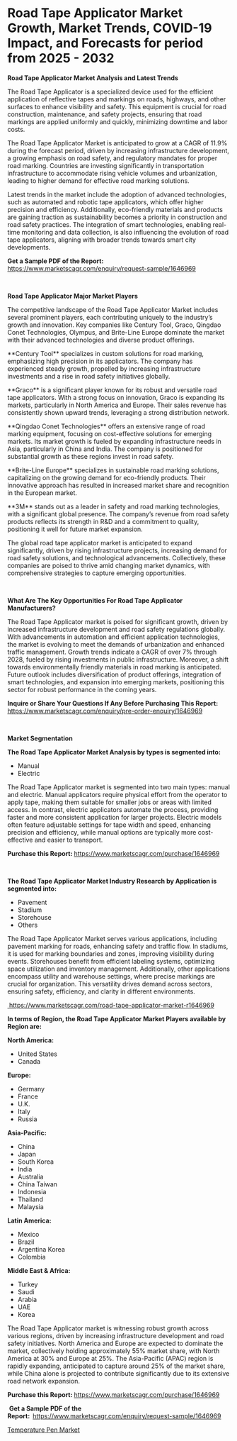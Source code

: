 <p><h1>Road Tape Applicator Market Growth, Market Trends, COVID-19 Impact, and Forecasts for period from 2025 - 2032</h1></p><p><strong>Road Tape Applicator Market Analysis and Latest Trends</strong></p>
<p><p>The Road Tape Applicator is a specialized device used for the efficient application of reflective tapes and markings on roads, highways, and other surfaces to enhance visibility and safety. This equipment is crucial for road construction, maintenance, and safety projects, ensuring that road markings are applied uniformly and quickly, minimizing downtime and labor costs.</p><p>The Road Tape Applicator Market is anticipated to grow at a CAGR of 11.9% during the forecast period, driven by increasing infrastructure development, a growing emphasis on road safety, and regulatory mandates for proper road marking. Countries are investing significantly in transportation infrastructure to accommodate rising vehicle volumes and urbanization, leading to higher demand for effective road marking solutions.</p><p>Latest trends in the market include the adoption of advanced technologies, such as automated and robotic tape applicators, which offer higher precision and efficiency. Additionally, eco-friendly materials and products are gaining traction as sustainability becomes a priority in construction and road safety practices. The integration of smart technologies, enabling real-time monitoring and data collection, is also influencing the evolution of road tape applicators, aligning with broader trends towards smart city developments.</p></p>
<p><strong>Get a Sample PDF of the Report:&nbsp;</strong> <a href="https://www.marketscagr.com/enquiry/request-sample/1646969?utm_campaign=2634&utm_medium=2&utm_source=Github&utm_content=ia&utm_term=23022025&utm_id=road-tape-applicator">https://www.marketscagr.com/enquiry/request-sample/1646969</a></p>
<p>&nbsp;</p>
<p><strong>Road Tape Applicator Major Market Players</strong></p>
<p><p>The competitive landscape of the Road Tape Applicator Market includes several prominent players, each contributing uniquely to the industry’s growth and innovation. Key companies like Century Tool, Graco, Qingdao Conet Technologies, Olympus, and Brite-Line Europe dominate the market with their advanced technologies and diverse product offerings.</p><p>**Century Tool** specializes in custom solutions for road marking, emphasizing high precision in its applicators. The company has experienced steady growth, propelled by increasing infrastructure investments and a rise in road safety initiatives globally.</p><p>**Graco** is a significant player known for its robust and versatile road tape applicators. With a strong focus on innovation, Graco is expanding its markets, particularly in North America and Europe. Their sales revenue has consistently shown upward trends, leveraging a strong distribution network.</p><p>**Qingdao Conet Technologies** offers an extensive range of road marking equipment, focusing on cost-effective solutions for emerging markets. Its market growth is fueled by expanding infrastructure needs in Asia, particularly in China and India. The company is positioned for substantial growth as these regions invest in road safety.</p><p>**Brite-Line Europe** specializes in sustainable road marking solutions, capitalizing on the growing demand for eco-friendly products. Their innovative approach has resulted in increased market share and recognition in the European market.</p><p>**3M** stands out as a leader in safety and road marking technologies, with a significant global presence. The company’s revenue from road safety products reflects its strength in R&D and a commitment to quality, positioning it well for future market expansion.</p><p>The global road tape applicator market is anticipated to expand significantly, driven by rising infrastructure projects, increasing demand for road safety solutions, and technological advancements. Collectively, these companies are poised to thrive amid changing market dynamics, with comprehensive strategies to capture emerging opportunities.</p></p>
<p>&nbsp;</p>
<p><strong>What Are The Key Opportunities For Road Tape Applicator Manufacturers?</strong></p>
<p><p>The Road Tape Applicator market is poised for significant growth, driven by increased infrastructure development and road safety regulations globally. With advancements in automation and efficient application technologies, the market is evolving to meet the demands of urbanization and enhanced traffic management. Growth trends indicate a CAGR of over 7% through 2028, fueled by rising investments in public infrastructure. Moreover, a shift towards environmentally friendly materials in road marking is anticipated. Future outlook includes diversification of product offerings, integration of smart technologies, and expansion into emerging markets, positioning this sector for robust performance in the coming years.</p></p>
<p><strong>Inquire or Share Your Questions If Any Before Purchasing This Report:</strong> <a href="https://www.marketscagr.com/enquiry/pre-order-enquiry/1646969?utm_campaign=2634&utm_medium=2&utm_source=Github&utm_content=ia&utm_term=23022025&utm_id=road-tape-applicator">https://www.marketscagr.com/enquiry/pre-order-enquiry/1646969</a></p>
<p>&nbsp;</p>
<p><strong>Market Segmentation</strong></p>
<p><strong>The Road Tape Applicator Market Analysis by types is segmented into:</strong></p>
<p><ul><li>Manual</li><li>Electric</li></ul></p>
<p><p>The Road Tape Applicator market is segmented into two main types: manual and electric. Manual applicators require physical effort from the operator to apply tape, making them suitable for smaller jobs or areas with limited access. In contrast, electric applicators automate the process, providing faster and more consistent application for larger projects. Electric models often feature adjustable settings for tape width and speed, enhancing precision and efficiency, while manual options are typically more cost-effective and easier to transport.</p></p>
<p><strong>Purchase this Report:&nbsp;</strong><a href="https://www.marketscagr.com/purchase/1646969?utm_campaign=2634&utm_medium=2&utm_source=Github&utm_content=ia&utm_term=23022025&utm_id=road-tape-applicator">https://www.marketscagr.com/purchase/1646969</a></p>
<p>&nbsp;</p>
<p><strong>The Road Tape Applicator Market Industry Research by Application is segmented into:</strong></p>
<p><ul><li>Pavement</li><li>Stadium</li><li>Storehouse</li><li>Others</li></ul></p>
<p><p>The Road Tape Applicator Market serves various applications, including pavement marking for roads, enhancing safety and traffic flow. In stadiums, it is used for marking boundaries and zones, improving visibility during events. Storehouses benefit from efficient labeling systems, optimizing space utilization and inventory management. Additionally, other applications encompass utility and warehouse settings, where precise markings are crucial for organization. This versatility drives demand across sectors, ensuring safety, efficiency, and clarity in different environments.</p></p>
<p><a href="https://www.marketscagr.com/road-tape-applicator-market-r1646969?utm_campaign=2634&utm_medium=2&utm_source=Github&utm_content=ia&utm_term=23022025&utm_id=road-tape-applicator">&nbsp;https://www.marketscagr.com/road-tape-applicator-market-r1646969</a></p>
<p><strong>In terms of Region, the Road Tape Applicator Market Players available by Region are:</strong></p>
<p>
    <p> <strong> North America: </strong>
        <ul>
            <li>United States</li>
            <li>Canada</li>
        </ul>
        </p> 
    <p> <strong> Europe: </strong>
        <ul>
            <li>Germany</li>
            <li>France</li>
            <li>U.K.</li>
            <li>Italy</li>
            <li>Russia</li>
        </ul>
        </p> 
    <p> <strong> Asia-Pacific: </strong>
        <ul>
            <li>China</li>
            <li>Japan</li>
            <li>South Korea</li>
            <li>India</li>
            <li>Australia</li>
            <li>China Taiwan</li>
            <li>Indonesia</li>
            <li>Thailand</li>
            <li>Malaysia</li>
        </ul>
        </p> 
    <p> <strong> Latin America: </strong>
        <ul>
            <li>Mexico</li>
            <li>Brazil</li>
            <li>Argentina Korea</li>
            <li>Colombia</li>
        </ul>
        </p> 
    <p> <strong> Middle East & Africa: </strong>
        <ul>
            <li>Turkey</li>
            <li>Saudi</li>
            <li>Arabia</li>
            <li>UAE</li>
            <li>Korea</li>
        </ul>
    </p>
    </p>
<p><p>The Road Tape Applicator market is witnessing robust growth across various regions, driven by increasing infrastructure development and road safety initiatives. North America and Europe are expected to dominate the market, collectively holding approximately 55% market share, with North America at 30% and Europe at 25%. The Asia-Pacific (APAC) region is rapidly expanding, anticipated to capture around 25% of the market share, while China alone is projected to contribute significantly due to its extensive road network expansion.</p></p>
<p><strong>Purchase this Report: </strong><a href="https://www.marketscagr.com/purchase/1646969?utm_campaign=2634&utm_medium=2&utm_source=Github&utm_content=ia&utm_term=23022025&utm_id=road-tape-applicator">https://www.marketscagr.com/purchase/1646969</a></p>
<p>&nbsp;<strong>Get a Sample PDF of the Report:&nbsp;&nbsp;</strong><a href="https://www.marketscagr.com/enquiry/request-sample/1646969?utm_campaign=2634&utm_medium=2&utm_source=Github&utm_content=ia&utm_term=23022025&utm_id=road-tape-applicator">https://www.marketscagr.com/enquiry/request-sample/1646969</a></p>
<p><strong></strong></p>
<p><p><a href="https://github.com/phumlaaijem/Market-Research-Report-List-1/blob/main/temperature-pen-market.md?utm_campaign=2634&utm_medium=2&utm_source=Github&utm_content=ia&utm_term=23022025&utm_id=road-tape-applicator">Temperature Pen Market</a></p></p>